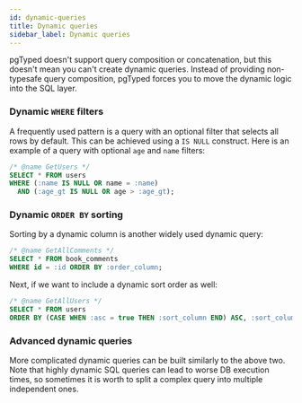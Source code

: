 ```yaml
---
id: dynamic-queries
title: Dynamic queries
sidebar_label: Dynamic queries
---
```


pgTyped doesn't support query composition or concatenation, but this doesn't mean you can't create dynamic queries.
Instead of providing non-typesafe query composition, pgTyped forces you to move the dynamic logic into the SQL layer.

### Dynamic `WHERE` filters

A frequently used pattern is a query with an optional filter that selects all rows by default.
This can be achieved using a `IS NULL` construct.
Here is an example of a query with optional `age` and `name` filters:

```sql
/* @name GetUsers */
SELECT * FROM users
WHERE (:name IS NULL OR name = :name)
  AND (:age_gt IS NULL OR age > :age_gt);
```

### Dynamic `ORDER BY` sorting

Sorting by a dynamic column is another widely used dynamic query:

```sql
/* @name GetAllComments */
SELECT * FROM book_comments
WHERE id = :id ORDER BY :order_column;
```

Next, if we want to include a dynamic sort order as well:

```sql
/* @name GetAllUsers */
SELECT * FROM users
ORDER BY (CASE WHEN :asc = true THEN :sort_column END) ASC, :sort_column DESC;
```

### Advanced dynamic queries

More complicated dynamic queries can be built similarly to the above two.  
Note that highly dynamic SQL queries can lead to worse DB execution times, so sometimes it is worth to split a complex query into multiple independent ones.
